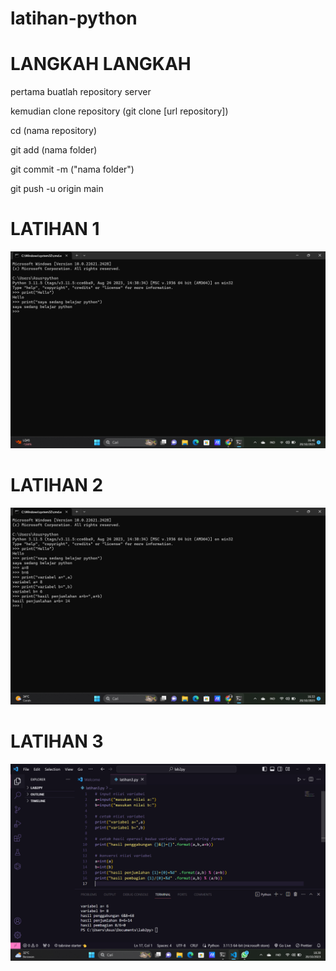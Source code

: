 # latihan-python

<h1>LANGKAH LANGKAH</h1>
<p>pertama buatlah repository server</p>
<p>kemudian clone repository (git clone [url repository])</p>
<p>cd (nama repository)</p>
<p>git add (nama folder)</p>
<p>git commit -m ("nama folder")</p>
<P>git push -u origin main</P>


<h1>LATIHAN 1</h1>

![gambar](screenshots/piton1.png)

<h1>LATIHAN 2</h1>

![gambar](screenshots/piton2.png)

<h1>LATIHAN 3</h1>

![gambar](screenshots/piton3.png)
